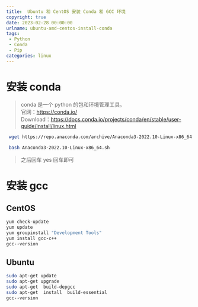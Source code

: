 ```yaml
---
title:  Ubuntu 和 CentOS 安装 Conda 和 GCC 环境
copyright: true
date: 2023-02-28 00:00:00
urlname: ubuntu-amd-centos-install-conda
tags: 
 - Python
 - Conda
 - Pip
categories: linux
---
```

# 安装 conda
> conda 是一个 python 的包和环境管理工具。  
官网：https://conda.io/  
> Download：https://docs.conda.io/projects/conda/en/stable/user-guide/install/linux.html  

```bash
 wget https://repo.anaconda.com/archive/Anaconda3-2022.10-Linux-x86_64.sh
 
 bash Anaconda3-2022.10-Linux-x86_64.sh 
```
> 之后回车 yes 回车即可

# 安装 gcc

## CentOS
```bash
yum check-update
yum update
yum groupinstall "Development Tools"
yum install gcc-c++
gcc--version
```

## Ubuntu
```bash
sudo apt-get update
sudo apt-get upgrade
sudo apt-get  build-depgcc
sudo apt-get  install  build-essential
gcc--version
```